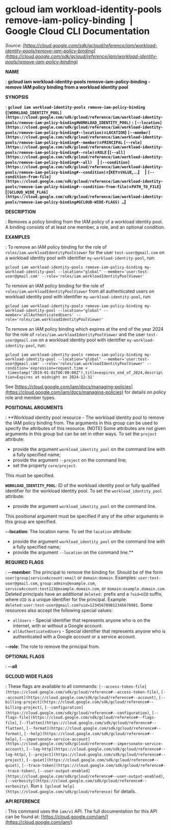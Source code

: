 # gcloud iam workload-identity-pools remove-iam-policy-binding  |  Google Cloud CLI Documentation

*Source: [https://cloud.google.com/sdk/gcloud/reference/iam/workload-identity-pools/remove-iam-policy-binding](https://cloud.google.com/sdk/gcloud/reference/iam/workload-identity-pools/remove-iam-policy-binding)*

**NAME**

: **gcloud iam workload-identity-pools remove-iam-policy-binding - remove IAM policy binding from a workload identity pool**

**SYNOPSIS**

: **`gcloud iam workload-identity-pools remove-iam-policy-binding` (`[WORKLOAD_IDENTITY_POOL](https://cloud.google.com/sdk/gcloud/reference/iam/workload-identity-pools/remove-iam-policy-binding#WORKLOAD_IDENTITY_POOL)` : `[--location](https://cloud.google.com/sdk/gcloud/reference/iam/workload-identity-pools/remove-iam-policy-binding#--location)`=`LOCATION`) `[--member](https://cloud.google.com/sdk/gcloud/reference/iam/workload-identity-pools/remove-iam-policy-binding#--member)`=`PRINCIPAL` `[--role](https://cloud.google.com/sdk/gcloud/reference/iam/workload-identity-pools/remove-iam-policy-binding#--role)`=`ROLE` [`[--all](https://cloud.google.com/sdk/gcloud/reference/iam/workload-identity-pools/remove-iam-policy-binding#--all)`     | `[--condition](https://cloud.google.com/sdk/gcloud/reference/iam/workload-identity-pools/remove-iam-policy-binding#--condition)`=[`KEY`=`VALUE`,…]     | `[--condition-from-file](https://cloud.google.com/sdk/gcloud/reference/iam/workload-identity-pools/remove-iam-policy-binding#--condition-from-file)`=`PATH_TO_FILE`] [`[GCLOUD_WIDE_FLAG](https://cloud.google.com/sdk/gcloud/reference/iam/workload-identity-pools/remove-iam-policy-binding#GCLOUD-WIDE-FLAGS) …`]**

**DESCRIPTION**

: Removes a policy binding from the IAM policy of a workload identity pool. A
binding consists of at least one member, a role, and an optional condition.

**EXAMPLES**

: To remove an IAM policy binding for the role of
`roles/iam.workloadIdentityPoolViewer` for the user
`test-user@gmail.com` on a workload identity pool with identifier
`my-workload-identity-pool`, run:

```
gcloud iam workload-identity-pools remove-iam-policy-binding my-workload-identity-pool --location="global" --member='user:test-user@gmail.com' --role='roles/iam.workloadIdentityPoolViewer'
```

To remove an IAM policy binding for the role of
`roles/iam.workloadIdentityPoolViewer` from all authenticated users
on workload identity pool with identifier
`my-workload-identity-pool`, run:

```
gcloud iam workload-identity-pools remove-iam-policy-binding my-workload-identity-pool --location="global" --member='allAuthenticatedUsers' --role='roles/iam.workloadIdentityPoolViewer'
```

To remove an IAM policy binding which expires at the end of the year 2024 for
the role of `roles/iam.workloadIdentityPoolViewer` and the user
`test-user@gmail.com` on a workload identity pool with identifier
`my-workload-identity-pool`, run:

```
gcloud iam workload-identity-pools remove-iam-policy-binding my-workload-identity-pool --location="global" --member='user:test-user@gmail.com' --role='roles/iam.workloadIdentityPoolViewer' --condition='expression=request.time <
 timestamp("2019-01-01T00:00:00Z"),title=expires_end_of_2024,descrip\
tion=Expires at midnight on 2024-12-31'
```

See [https://cloud.google.com/iam/docs/managing-policies](https://cloud.google.com/iam/docs/managing-policies)
for details on policy role and member types.

**POSITIONAL ARGUMENTS**

: **Workload identity pool resource - The workload identity pool to remove the IAM
policy binding from. The arguments in this group can be used to specify the
attributes of this resource. (NOTE) Some attributes are not given arguments in
this group but can be set in other ways.
To set the `project` attribute:

- provide the argument `workload_identity_pool` on the command line
with a fully specified name;
- provide the argument `--project` on the command line;
- set the property `core/project`.

This must be specified.

**`WORKLOAD_IDENTITY_POOL`**:
ID of the workload identity pool or fully qualified identifier for the workload
identity pool.
To set the `workload_identity_pool` attribute:

- provide the argument `workload_identity_pool` on the command line.

This positional argument must be specified if any of the other arguments in this
group are specified.

**--location**:
The location name.
To set the `location` attribute:

- provide the argument `workload_identity_pool` on the command line
with a fully specified name;
- provide the argument `--location` on the command line.**

**REQUIRED FLAGS**

: **--member**:
The principal to remove the binding for. Should be of the form
`user|group|serviceAccount:email` or `domain:domain`.
Examples: `user:test-user@gmail.com`,
`group:admins@example.com`,
`serviceAccount:test123@example.domain.com`, or
`domain:example.domain.com`.
Deleted principals have an additional `deleted:` prefix and a
`?uid=UID` suffix, where ``UID`` is
a unique identifier for the principal. Example:
`deleted:user:test-user@gmail.com?uid=123456789012345678901`.
Some resources also accept the following special values:

- `allUsers` - Special identifier that represents anyone who is on the
internet, with or without a Google account.
- `allAuthenticatedUsers` - Special identifier that represents anyone
who is authenticated with a Google account or a service account.

**--role**:
The role to remove the principal from.

**OPTIONAL FLAGS**

: **--all**

**GCLOUD WIDE FLAGS**

: These flags are available to all commands: `[--access-token-file](https://cloud.google.com/sdk/gcloud/reference#--access-token-file)`,
`[--account](https://cloud.google.com/sdk/gcloud/reference#--account)`, `[--billing-project](https://cloud.google.com/sdk/gcloud/reference#--billing-project)`,
`[--configuration](https://cloud.google.com/sdk/gcloud/reference#--configuration)`,
`[--flags-file](https://cloud.google.com/sdk/gcloud/reference#--flags-file)`,
`[--flatten](https://cloud.google.com/sdk/gcloud/reference#--flatten)`, `[--format](https://cloud.google.com/sdk/gcloud/reference#--format)`, `[--help](https://cloud.google.com/sdk/gcloud/reference#--help)`, `[--impersonate-service-account](https://cloud.google.com/sdk/gcloud/reference#--impersonate-service-account)`,
`[--log-http](https://cloud.google.com/sdk/gcloud/reference#--log-http)`,
`[--project](https://cloud.google.com/sdk/gcloud/reference#--project)`, `[--quiet](https://cloud.google.com/sdk/gcloud/reference#--quiet)`, `[--trace-token](https://cloud.google.com/sdk/gcloud/reference#--trace-token)`, `[--user-output-enabled](https://cloud.google.com/sdk/gcloud/reference#--user-output-enabled)`,
`[--verbosity](https://cloud.google.com/sdk/gcloud/reference#--verbosity)`.
Run `$ [gcloud help](https://cloud.google.com/sdk/gcloud/reference)` for details.

**API REFERENCE**

: This command uses the `iam/v1` API. The full documentation for this
API can be found at: [https://cloud.google.com/iam/](https://cloud.google.com/iam/)